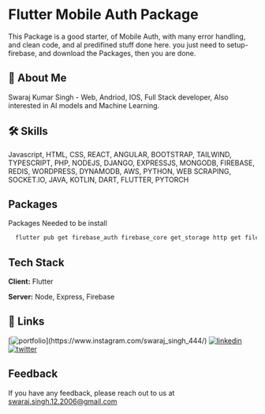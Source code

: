 

# Flutter Mobile Auth Package

This Package is a good starter, of Mobile Auth, with many error handling, and clean code, and al predifined stuff done here. you just need to setup-firebase, and download the Packages, then you are done.


## 🚀 About Me

Swaraj Kumar Singh - Web, Andriod, IOS, Full Stack developer, Also interested in AI models and Machine Learning.


## 🛠 Skills
Javascript, HTML, CSS, REACT, ANGULAR, BOOTSTRAP, TAILWIND, TYPESCRIPT, PHP, NODEJS, DJANGO, EXPRESSJS, MONGODB, FIREBASE, REDIS, WORDPRESS, DYNAMODB, AWS, PYTHON, WEB SCRAPING, SOCKET.IO, JAVA, KOTLIN, DART, FLUTTER, PYTORCH

## Packages

Packages Needed to be install

```bash
  flutter pub get firebase_auth firebase_core get_storage http get file_picker connectivity_plus fluttertoast
```


## Tech Stack

**Client:** Flutter

**Server:** Node, Express, Firebase


## 🔗 Links
[![portfolio]([https://upload.wikimedia.org/wikipedia/commons/9/95/Instagram_logo_2022.svg](https://swall.teahub.io/photos/small/41-418673_instagram-photo-full-hd.jpg))](https://www.instagram.com/swaraj_singh_444/)
[![linkedin](https://img.shields.io/badge/linkedin-0A66C2?style=for-the-badge&logo=linkedin&logoColor=white)](https://www.linkedin.com/in/swaraj-kumar-a65ab922a/)
[![twitter](https://img.shields.io/badge/twitter-1DA1F2?style=for-the-badge&logo=twitter&logoColor=white)](https://twitter.com/SwarajKumarSi16)



## Feedback

If you have any feedback, please reach out to us at swaraj.singh.12.2006@gmail.com

